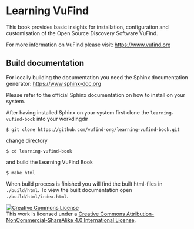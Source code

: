 # Learning VuFind

This book provides basic insights for installation, configuration and customisation of the Open Source Discovery Software VuFind.

For more information on VuFind please visit: https://www.vufind.org

## Build documentation

For locally building the documentation you need the Sphinx documentation generator: https://www.sphinx-doc.org

Please refer to the official Sphinx documentation on how to install on your system.

After having installed Sphinx on your system first clone the `learning-vufind-book` into your workdingdir

    $ git clone https://github.com/vufind-org/learning-vufind-book.git 

change directory

    $ cd learning-vufind-book

and build the Learning VuFind Book

    $ make html

When build process is finished you will find the built html-files in `./build/html`. To view the built documentation open `./build/html/index.html`.

<a rel="license" href="http://creativecommons.org/licenses/by-nc-sa/4.0/"><img alt="Creative Commons License" style="border-width:0" src="https://i.creativecommons.org/l/by-nc-sa/4.0/88x31.png" /></a><br />This work is licensed under a <a rel="license" href="http://creativecommons.org/licenses/by-nc-sa/4.0/">Creative Commons Attribution-NonCommercial-ShareAlike 4.0 International License</a>.